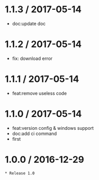 
1.1.3 / 2017-05-14
==================

  * doc:update doc

1.1.2 / 2017-05-14
==================

  * fix: download error

1.1.1 / 2017-05-14
==================

  * feat:remove useless code

1.1.0 / 2017-05-14
==================

  * feat:version config & windows support
  * doc:add ci command
  * first

1.0.0 / 2016-12-29
==================

    * Release 1.0

